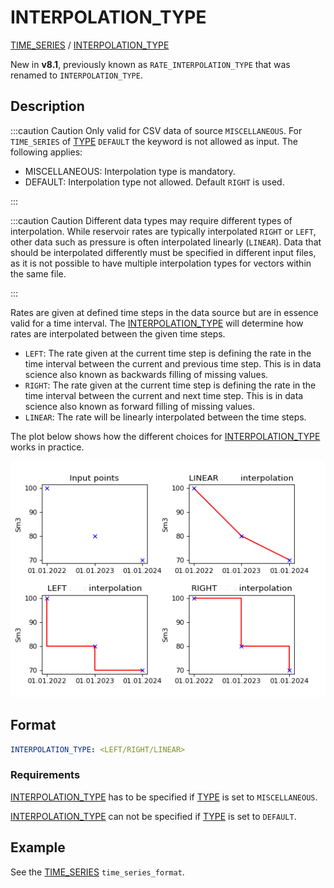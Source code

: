 # INTERPOLATION_TYPE
 
[TIME_SERIES](/about/references/keywords/TIME_SERIES.md) /
[INTERPOLATION_TYPE](/about/references/keywords/INTERPOLATION_TYPE.md)

New in **v8.1**, previously known as `RATE_INTERPOLATION_TYPE` that was renamed to `INTERPOLATION_TYPE`.

## Description
:::caution Caution
Only valid for CSV data of source `MISCELLANEOUS`. For `TIME_SERIES` of [TYPE](/about/references/keywords/TYPE.md)
`DEFAULT` the keyword is not allowed as input. The following applies:
- MISCELLANEOUS: Interpolation type is mandatory.
- DEFAULT: Interpolation type not allowed. Default `RIGHT` is used.

:::

:::caution Caution
Different data types may require different types of interpolation. While reservoir rates are
typically interpolated `RIGHT` or `LEFT`, other data such as pressure is often interpolated 
linearly (`LINEAR`). Data that should be interpolated differently must be specified in 
different input files, as it is not possible to have multiple interpolation types for vectors
within the same file.

:::

Rates are given at defined time steps in the data source but are in essence valid for a time
interval. The [INTERPOLATION_TYPE](/about/references/keywords/INTERPOLATION_TYPE.md)
will determine how rates are interpolated between the given time steps.

- `LEFT`: The rate given at the current time step is defining the rate in the time interval between the current and
  previous time step. This is in data science also known as backwards filling of missing values.
- `RIGHT`: The rate given at the current time step is defining the rate in the time interval between the current and
  next time step. This is in data science also known as forward filling of missing values.
- `LINEAR`: The rate will be linearly interpolated between the time steps.

The plot below shows how the different choices for [INTERPOLATION_TYPE](/about/references/keywords/INTERPOLATION_TYPE.md) works in practice.

![](/img/docs/interpolation_plot.png)

## Format

```yaml
INTERPOLATION_TYPE: <LEFT/RIGHT/LINEAR>
```

### Requirements
[INTERPOLATION_TYPE](/about/references/keywords/INTERPOLATION_TYPE.md) has to be specified if
[TYPE](/about/references/keywords/TYPE.md) is set to `MISCELLANEOUS`.

[INTERPOLATION_TYPE](/about/references/keywords/INTERPOLATION_TYPE.md) can not be specified if [TYPE](/about/references/keywords/TYPE.md) is set to `DEFAULT`.

## Example
See the [TIME_SERIES](/about/references/keywords/TIME_SERIES.md) `time_series_format`.
